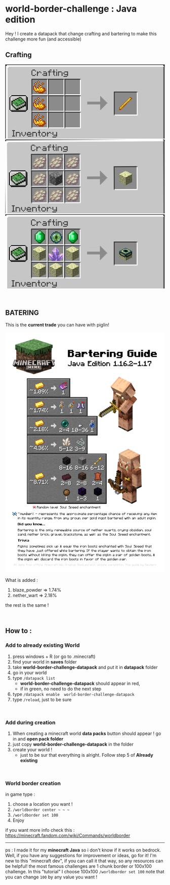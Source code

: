 # world-border-challenge : Java edition

Hey ! I create a datapack that change crafting and bartering to make this challenge more fun (and accessible)


## Crafting


![](./public/blaze_rod_craft.png)
![](./public/endstone_craft.png)
![](./public/end_portal_craft.png)

</br>

## BATERING


This is the **current trade** you can have with piglin!

![](./public/batering.png)

What is added : 

1. blaze_powder => 1.74%
2. nether_wart => 2.18%

the rest is the same !


</br>

## How to :


### **Add to already existing World**

1. press windows + R (or go to .minecraft)
2. find your world in **saves** folder
3. take **world-border-challenge-datapack** and put it in **datapack** folder
4. go in your world
5. type `/datapack list`
    -    **world-border-challenge-datapack** should appear in red,  
    - if in green, no need to do the next step
6. type `/datapack enable  world-border-challenge-datapack `
7. type `/reload`, just to be sure

</br>


### **Add during creation**
1. When creating a minecraft world **data packs** button should appear ! go in and **open pack folder**
2. just copy **world-border-challenge-datapack** in the folder
3. create your world ! 
    - just to be sur that everything is alright. Follow step 5 of  **Already existing**

</br>


### **World border creation**

in game type :
1. choose a location you want !
2. `/worldborder center ~ ~ ~`
3. `/worldborder set 100` 
4. Enjoy


if you want more info check this : https://minecraft.fandom.com/wiki/Commands/worldborder

---

ps : I made it for my **minecraft Java** so i don't know if it works on bedrock. Well, if you have any suggestions for improvement or ideas, go for it!
I'm new to this "minecraft dev", if you can call it that way, so any resources can be helpful!
the most famous challenges are 1 chunk border or 100x100 challenge. In this "tutorial" I choose 100x100 `/worldborder set 100` note that you can change `100` by any value you want ! 
